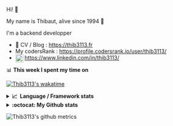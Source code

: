 Hi! 👋

My name is Thibaut, alive since 1994 🍷

I'm a backend developper

-   📝 CV / Blog : https://thib3113.fr
-   My codersRank : https://profile.codersrank.io/user/thib3113/
-   <a href="https://www.linkedin.com/in/thib3113/"><img align="left" alt="Thib3113's Linkedin" width="21px" src="https://raw.githubusercontent.com/peterthehan/peterthehan/master/assets/linkedin.svg" /></a> https://www.linkedin.com/in/thib3113/

📊 **This week I spent my time on**

[![Thib3113's wakatime](https://github-readme-stats.vercel.app/api/wakatime?username=thib3113&layout=default&theme=dracula&langs_count=6&hide_title=true&hide_border=true)](https://wakatime.com/@thib3113)

<details>
  <summary><b>📈&nbsp;&nbsp;Language&nbsp;/&nbsp;Framework stats</b></summary>
  <br/>  
  <a href='https://profile.codersrank.io/user/thib3113/'>
  <img src='http://cr-skills-chart-widget.azurewebsites.net/api/api?username=thib3113&padding=30&skills=php,batchfile,javascript,less,mysql,reactjs,scss,shell,typescript,vue'>
  </a>
</details>

<details>
  <summary><b>:octocat: My Github stats</b></summary>
  <br/>  
  
  <img src="https://github-readme-stats.vercel.app/api?username=thib3113&theme=dracula&show_icons=true&" alt="Thib3113's GitHub stats" />

<!--START_SECTION:activity-->

1. 🎉 Merged PR [#97](https://github.com/thib3113/unifi-blockips-srv/pull/97) in [thib3113/unifi-blockips-srv](https://github.com/thib3113/unifi-blockips-srv)
2. 🎉 Merged PR [#96](https://github.com/thib3113/unifi-blockips-srv/pull/96) in [thib3113/unifi-blockips-srv](https://github.com/thib3113/unifi-blockips-srv)
3. 🎉 Merged PR [#286](https://github.com/thib3113/unifi-client/pull/286) in [thib3113/unifi-client](https://github.com/thib3113/unifi-client)
4. 🎉 Merged PR [#285](https://github.com/thib3113/unifi-client/pull/285) in [thib3113/unifi-client](https://github.com/thib3113/unifi-client)
5. 🎉 Merged PR [#289](https://github.com/thib3113/unifi-client/pull/289) in [thib3113/unifi-client](https://github.com/thib3113/unifi-client)
 <!--END_SECTION:activity-->

</details>

![Thib3113's github metrics](https://gist.githubusercontent.com/thib3113/83a96e16f8bca103f1b0e376186c66ec/raw/github-metrics.svg)
